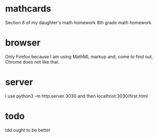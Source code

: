 # mathcards
Section 8 of my daughter's math homework 8th grade math homework

# browser
Only Firefox because I am using MathML markup and, come to find out, Chrome does not like that.

# server
I use python3 -m http.server 3030 and then localhost:3030/first.html

# todo
tdd ought to be better